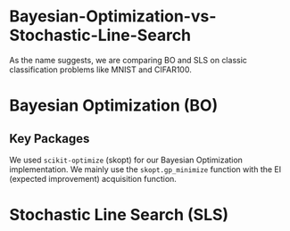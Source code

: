 # Bayesian-Optimization-vs-Stochastic-Line-Search

As the name suggests, we are comparing BO and SLS on classic classification problems like MNIST and CIFAR100.

# Bayesian Optimization (BO)

## Key Packages

We used `scikit-optimize` (skopt) for our Bayesian Optimization implementation. We mainly use the `skopt.gp_minimize` function with the EI (expected improvement) acquisition function.

# Stochastic Line Search (SLS)

